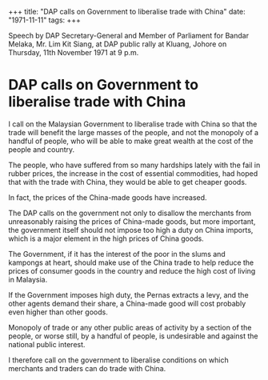 +++ 
title: "DAP calls on Government to liberalise trade with China"
date: "1971-11-11"
tags:
+++

Speech by DAP Secretary-General and Member of Parliament for Bandar Melaka, Mr. Lim Kit Siang, at DAP public rally at Kluang, Johore on Thursday, 11th November 1971 at 9 p.m.

# DAP calls on Government to liberalise trade with China

I call on the Malaysian Government to liberalise trade with China so that the trade will benefit the large masses of the people, and not the monopoly of a handful of people, who will be able to make great wealth at the cost of the people and country.

The people, who have suffered from so many hardships lately with the fail in rubber prices, the increase in the cost of essential commodities, had hoped that with the trade with China, they would be able to get cheaper goods.</u>

In fact, the prices of the China-made goods have increased.

The DAP calls on the government not only to disallow the merchants from unreasonably raising the prices of China-made goods, but more important, the government itself should not impose too high a duty on China imports, which is a major element in the high prices of China goods.

The Government, if it has the interest of the poor in the slums and kampongs at heart, should make use of the China trade to help reduce the prices of consumer goods in the country and reduce the high cost of living in Malaysia.

If the Government imposes high duty, the Pernas extracts a levy, and the other agents demand their share, a China-made good will cost probably even higher than other goods.

Monopoly of trade or any other public areas of activity by a section of the people, or worse still, by a handful of people, is undesirable and against the national public interest.

I therefore call on the government to liberalise conditions on which merchants and traders can do trade with China.
 
